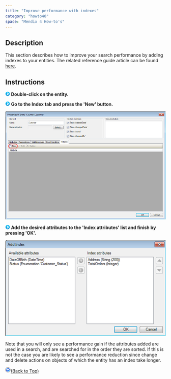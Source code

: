 ```yaml
---
title: "Improve performance with indexes"
category: "howto40"
space: "Mendix 4 How-to's"
---
```

## Description

This section describes how to improve your search performance by adding indexes to your entities. The related reference guide article can be found [here](https://world.mendix.com/pages/releaseview.action?pageId=9699433).

## Instructions

![](attachments/819203/917932.png) **Double-click on the entity.**

![](attachments/819203/917932.png) **Go to the Index tab and press the 'New' button.**

![](attachments/2621531/2752549.png)

![](attachments/819203/917932.png) **Add the desired attributes to the 'Index attributes' list and finish by pressing 'OK'.**

![](attachments/2621531/2752546.png)

Note that you will only see a performance gain if the attributes added are used in a search, and are searched for in the order they are sorted. If this is not the case you are likely to see a performance reduction since change and delete actions on objects of which the entity has an index take longer.

[![](attachments/819203/917564.png)](improve-performance-with-indexes)[(Back to Top)](improve-performance-with-indexes)